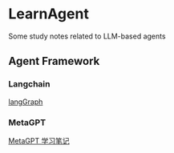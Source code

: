 # LearnAgent
Some study notes related to LLM-based agents

## Agent Framework

### Langchain
[langGraph](agent_framework/Langchain/LangGraph.md)

### MetaGPT

[MetaGPT 学习笔记](agent_framework/MetaGPT/MetaGPT-notes.md)

